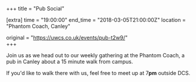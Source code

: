 +++
title = "Pub Social"

[extra]
time = "19:00:00"
end_time = "2018-03-05T21:00:00Z"
location = "Phantom Coach, Canley"

original = "https://uwcs.co.uk/events/pub-t2w9/"    
+++

Join us as we head out to our weekly gathering at the Phantom Coach, a pub in Canley about a 15 minute walk from campus.

  

If you'd like to walk there with us, feel free to meet up at 7**pm** outside DCS.

